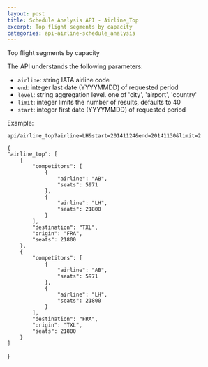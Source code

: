 ```yaml
---
layout: post
title: Schedule Analysis API - Airline_Top
excerpt: Top flight segments by capacity
categories: api-airline-schedule_analysis
---
```


Top flight segments by capacity

The API understands the following parameters:
* `airline`: string IATA airline code
* `end`: integer last date (YYYYMMDD) of requested period
* `level`: string aggregation level. one of 'city', 'airport', 'country'
* `limit`: integer limits the number of results, defaults to 40
* `start`: integer first date (YYYYMMDD) of requested period

Example:

    api/airline_top?airline=LH&start=20141124&end=20141130&limit=2

    {
    "airline_top": [
        {
            "competitors": [
                {
                    "airline": "AB", 
                    "seats": 5971
                }, 
                {
                    "airline": "LH", 
                    "seats": 21800
                }
            ], 
            "destination": "TXL", 
            "origin": "FRA", 
            "seats": 21800
        }, 
        {
            "competitors": [
                {
                    "airline": "AB", 
                    "seats": 5971
                }, 
                {
                    "airline": "LH", 
                    "seats": 21800
                }
            ], 
            "destination": "FRA", 
            "origin": "TXL", 
            "seats": 21800
        }
    ]
}